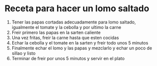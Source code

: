 # Receta para hacer un lomo saltado

1. Tener las papas cortadas adecuadamente para lomo saltado, igualmente el tomate y la cebolla y por ultimo la carne
2. Freir primero las papas en la sarten caliente
3. Una vez fritas, freir la carne hasta que esten cocidas
4. Echar la cebolla y el tomate en la sarten y freir todo unos 5 minutos
5. Finalmente echar el lomo y las papas y mezclarlo y echar un poco de sillao y listo
6. Terminar de freir por unos 5 minutos y servir en el plato